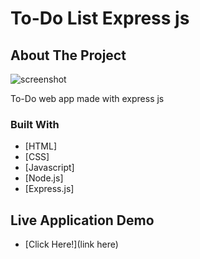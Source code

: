 # To-Do List Express js

## About The Project
![screenshot](https://www.gabe-dev.com/images/toDoExpress.png)

 To-Do web app made with express js


### Built With

* [HTML]
* [CSS]
* [Javascript]
* [Node.js]
* [Express.js]


## Live Application Demo

* [Click Here!](link here)
